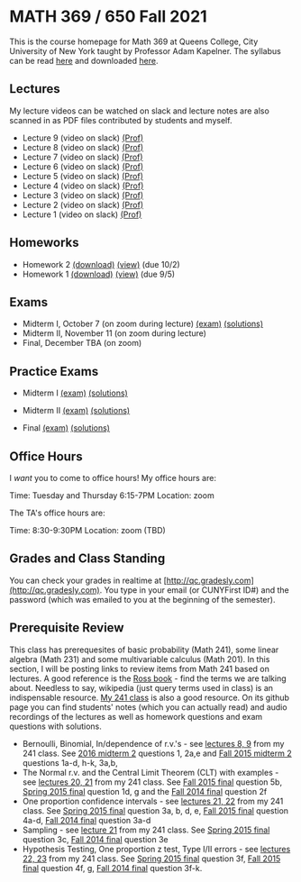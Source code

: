 # MATH 369 / 650 Fall 2021

This is the course homepage for Math 369 at Queens College, City University of New York taught by Professor Adam Kapelner. The syllabus can be read [here](https://github.com/kapelner/QC_Math_369_Fall_2021/blob/master/syllabus/syllabus.pdf) and downloaded [here](https://raw.githubusercontent.com/kapelner/QC_Math_369_Fall_2021/master/syllabus/syllabus.pdf).

## Lectures

My lecture videos can be watched on slack and lecture notes are also scanned in as PDF files contributed by students and myself.

* Lecture 9 (video on slack) [(Prof)](https://github.com/kapelner/QC_Math_369_Fall_2021/blob/master/lectures/lec09kap.pdf)
* Lecture 8 (video on slack) [(Prof)](https://github.com/kapelner/QC_Math_369_Fall_2021/blob/master/lectures/lec08kap.pdf)
* Lecture 7 (video on slack) [(Prof)](https://github.com/kapelner/QC_Math_369_Fall_2021/blob/master/lectures/lec07kap.pdf)
* Lecture 6 (video on slack) [(Prof)](https://github.com/kapelner/QC_Math_369_Fall_2021/blob/master/lectures/lec06kap.pdf)
* Lecture 5 (video on slack) [(Prof)](https://github.com/kapelner/QC_Math_369_Fall_2021/blob/master/lectures/lec05kap.pdf)
* Lecture 4 (video on slack) [(Prof)](https://github.com/kapelner/QC_Math_369_Fall_2021/blob/master/lectures/lec04kap.pdf)
* Lecture 3 (video on slack) [(Prof)](https://github.com/kapelner/QC_Math_369_Fall_2021/blob/master/lectures/lec03kap.pdf)
* Lecture 2 (video on slack) [(Prof)](https://github.com/kapelner/QC_Math_369_Fall_2021/blob/master/lectures/lec02kap.pdf)
* Lecture 1 (video on slack) [(Prof)](https://github.com/kapelner/QC_Math_369_Fall_2021/blob/master/lectures/lec01kap.pdf)



## Homeworks

<!--
* Homework 9 [(download)](https://github.com/kapelner/QC_Math_369_Fall_2021/blob/master/homeworks/hw09/hw09.pdf?raw=true) [(view)](https://github.com/kapelner/QC_Math_369_Fall_2021/blob/master/homeworks/hw09/hw09.pdf) (due 12/12)
* Homework 8 [(download)](https://github.com/kapelner/QC_Math_369_Fall_2021/blob/master/homeworks/hw08/hw08.pdf?raw=true) [(view)](https://github.com/kapelner/QC_Math_369_Fall_2021/blob/master/homeworks/hw08/hw08.pdf) (due 12/2)
* Homework 7 [(download)](https://github.com/kapelner/QC_Math_369_Fall_2021/blob/master/homeworks/hw07/hw07.pdf?raw=true) [(view)](https://github.com/kapelner/QC_Math_369_Fall_2021/blob/master/homeworks/hw07/hw07.pdf) (due 12/13)
* Homework 6 [(download)](https://github.com/kapelner/QC_Math_369_Fall_2021/blob/master/homeworks/hw06/hw06.pdf?raw=true) [(view)](https://github.com/kapelner/QC_Math_369_Fall_2021/blob/master/homeworks/hw06/hw06.pdf) (due 12/1)
* Homework 5 [(download)](https://github.com/kapelner/QC_Math_369_Fall_2021/blob/master/homeworks/hw05/hw05.pdf?raw=true) [(view)](https://github.com/kapelner/QC_Math_369_Fall_2021/blob/master/homeworks/hw05/hw05.pdf) (due 11/9)
* Homework 4 [(download)](https://github.com/kapelner/QC_Math_369_Fall_2021/blob/master/homeworks/hw04/hw04.pdf?raw=true) [(view)](https://github.com/kapelner/QC_Math_369_Fall_2021/blob/master/homeworks/hw04/hw04.pdf) (due 10/24)
* Homework 3 [(download)](https://github.com/kapelner/QC_Math_369_Fall_2021/blob/master/homeworks/hw03/hw03.pdf?raw=true) [(view)](https://github.com/kapelner/QC_Math_369_Fall_2021/blob/master/homeworks/hw03/hw03.pdf) (due 10/5)-->
* Homework 2 [(download)](https://github.com/kapelner/QC_Math_369_Fall_2021/blob/master/homeworks/hw02/hw02.pdf?raw=true) [(view)](https://github.com/kapelner/QC_Math_369_Fall_2021/blob/master/homeworks/hw02/hw02.pdf) (due 10/2)
* Homework 1 [(download)](https://github.com/kapelner/QC_Math_369_Fall_2021/blob/master/homeworks/hw01/hw01.pdf?raw=true) [(view)](https://github.com/kapelner/QC_Math_369_Fall_2021/blob/master/homeworks/hw01/hw01.pdf) (due 9/5)


## Exams

* Midterm I, October 7 (on zoom during lecture) [(exam)](https://github.com/kapelner/QC_Math_369_Fall_2021/blob/master/exams/midterm1/midterm1.pdf) [(solutions)](https://github.com/kapelner/QC_Math_369_Fall_2021/blob/master/exams/midterm1/midterm1_solutions.pdf)
* Midterm II, November 11 (on zoom during lecture) 
* Final, December TBA (on zoom) 


## Practice Exams

* Midterm I [(exam)](https://github.com/kapelner/QC_Math_369_Fall_2020/blob/master/exams/midterm1/midterm1.pdf) [(solutions)](https://github.com/kapelner/QC_Math_369_Fall_2020/blob/master/exams/midterm1/midterm1_solutions.pdf)

* Midterm II [(exam)](https://github.com/kapelner/QC_Math_369_Fall_2020/blob/master/exams/midterm2/midterm2.pdf) [(solutions)](https://github.com/kapelner/QC_Math_369_Fall_2020/blob/master/exams/midterm2/midterm2_solutions.pdf)

* Final [(exam)](https://github.com/kapelner/QC_Math_369_Fall_2020/blob/master/exams/final/final.pdf) [(solutions)](https://github.com/kapelner/QC_Math_369_Fall_2020/blob/master/exams/final/final_solutions.pdf)

## Office Hours

I *want* you to come to office hours! My office hours are:

Time: Tuesday and Thursday 6:15-7PM
Location: zoom

The TA's office hours are:

Time: 8:30-9:30PM
Location: zoom (TBD)

## Grades and Class Standing

You can check your grades in realtime at [http://qc.gradesly.com](http://qc.gradesly.com). You type in your email (or CUNYFirst ID#) and the password (which was emailed to you at the beginning of the semester).


## Prerequisite Review

This class has prerequesites of basic probability (Math 241), some linear algebra (Math 231) and some multivariable calculus (Math 201). In this section, I will be posting links to review items from Math 241 based on lectures. A good reference is the [Ross book](https://www.amazon.com/First-Course-Probability-6th/dp/0130338516/ref=sr_1_6?ie=UTF8&qid=1504062810&sr=8-6&keywords=probability+ross) - find the terms we are talking about. Needless to say, wikipedia (just query terms used in class) is an indispensable resource. [My 241 class](https://github.com/kapelner/QC_Math_241_Fall_2016) is also a good resource. On its github page you can find students' notes (which you can actually read) and audio recordings of the lectures as well as homework questions and exam questions with solutions.

* Bernoulli, Binomial, In/dependence of r.v.'s - see [lectures 8, 9](https://github.com/kapelner/QC_Math_241_Fall_2016) from my 241 class. See [2016 midterm 2](https://github.com/kapelner/QC_Math_241_Fall_2016/blob/master/exams/midterm2/midterm2_solutions.pdf) questions 1, 2a,e and [Fall 2015 midterm 2](https://github.com/kapelner/QC_Math_241_Fall_2015/blob/master/exams/midterm2/midterm2_solutions.pdf) questions 1a-d, h-k, 3a,b, 
* The Normal r.v. and the Central Limit Theorem (CLT) with examples - see [lectures 20, 21](https://github.com/kapelner/QC_Math_241_Fall_2016) from my 241 class. See [Fall 2015 final](https://github.com/kapelner/QC_Math_241_Fall_2015/blob/master/exams/midterm2/midterm2_solutions.pdf) question 5b, [Spring 2015 final](https://github.com/kapelner/QC_Math_241_Spring_2015/blob/master/exams/final/final_solutions.pdf) question 1d, g and the [Fall 2014 final](https://github.com/kapelner/QC_Math_241_Fall_2014_15/blob/master/exams/final/final_solutions.pdf) question 2f
* One proportion confidence intervals - see [lectures 21, 22](https://github.com/kapelner/QC_Math_241_Fall_2016) from my 241 class. See [Spring 2015 final](https://github.com/kapelner/QC_Math_241_Spring_2015/blob/master/exams/final/final_solutions.pdf) question 3a, b, d, e, [Fall 2015 final](https://github.com/kapelner/QC_Math_241_Fall_2015/blob/master/exams/midterm2/midterm2_solutions.pdf) question 4a-d, [Fall 2014 final](https://github.com/kapelner/QC_Math_241_Fall_2014_15/blob/master/exams/final/final_solutions.pdf) question 3a-d
* Sampling - see [lecture 21](https://github.com/kapelner/QC_Math_241_Fall_2016) from my 241 class. See [Spring 2015 final](https://github.com/kapelner/QC_Math_241_Spring_2015/blob/master/exams/final/final_solutions.pdf) question 3c, [Fall 2014 final](https://github.com/kapelner/QC_Math_241_Fall_2014_15/blob/master/exams/final/final_solutions.pdf) question 3e
* Hypothesis Testing, One proportion z test, Type I/II errors - see [lectures 22, 23](https://github.com/kapelner/QC_Math_241_Fall_2016) from my 241 class. See [Spring 2015 final](https://github.com/kapelner/QC_Math_241_Spring_2015/blob/master/exams/final/final_solutions.pdf) question 3f, [Fall 2015 final](https://github.com/kapelner/QC_Math_241_Fall_2015/blob/master/exams/midterm2/midterm2_solutions.pdf) question 4f, g, [Fall 2014 final](https://github.com/kapelner/QC_Math_241_Fall_2014_15/blob/master/exams/final/final_solutions.pdf) question 3f-k.